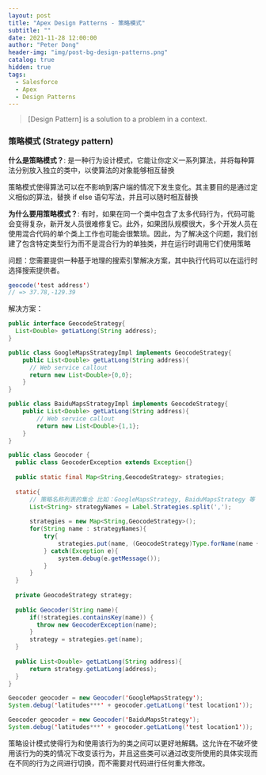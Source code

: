 ```yaml
---
layout: post
title: "Apex Design Patterns - 策略模式"
subtitle: ""
date: 2021-11-28 12:00:00
author: "Peter Dong"
header-img: "img/post-bg-design-patterns.png"
catalog: true
hidden: true
tags:
  - Salesforce
  - Apex
  - Design Patterns
---
```


> [Design Pattern] is a solution to a problem in a context.

### 策略模式 (Strategy pattern)

**什么是策略模式？**: 是一种行为设计模式，它能让你定义一系列算法，并将每种算法分别放入独立的类中，以使算法的对象能够相互替换

策略模式使得算法可以在不影响到客户端的情况下发生变化。其主要目的是通过定义相似的算法，替换 if else 语句写法，并且可以随时相互替换

**为什么要用策略模式？**: 有时，如果在同一个类中包含了太多代码行为，代码可能会变得复杂，新开发人员很难修复它。此外，如果团队规模很大，多个开发人员在使用混合代码的单个类上工作也可能会很繁琐。因此，为了解决这个问题，我们创建了包含特定类型行为而不是混合行为的单独类，并在运行时调用它们使用策略

问题：您需要提供一种基于地理的搜索引擎解决方案，其中执行代码可以在运行时选择搜索提供者。

```java
geocode('test address')
// => 37.78,-129.39
```

解决方案：

```java
public interface GeocodeStrategy{
  List<Double> getLatLong(String address);
}
```

```java
public class GoogleMapsStrategyImpl implements GeocodeStrategy{
    public List<Double> getLatLong(String address){
      // Web service callout
      return new List<Double>{0,0};
    }
}
```

```java
public class BaiduMapsStrategyImpl implements GeocodeStrategy{
    public List<Double> getLatLong(String address){
        // Web service callout
        return new List<Double>{1,1};
    }
}

```

```java
public class Geocoder {
  public class GeocoderException extends Exception{}
  
  public static final Map<String,GeocodeStrategy> strategies;
  
  static{ 
      // 策略名称列表的集合 比如：GoogleMapsStrategy, BaiduMapsStrategy 等
      List<String> strategyNames = Label.Strategies.split(',');
  
      strategies = new Map<String,GeocodeStrategy>();
      for(String name : strategyNames){
          try{
              strategies.put(name, (GeocodeStrategy)Type.forName(name + 'Impl').newInstance());
          } catch(Exception e){ 
              system.debug(e.getMessage());
          } 
      }
  }
  
  private GeocodeStrategy strategy;
  
  public Geocoder(String name){
      if(!strategies.containsKey(name)) {
        throw new GeocoderException(name);
      }
      strategy = strategies.get(name);
  }
  
  public List<Double> getLatLong(String address){
      return strategy.getLatLong(address);
  }
}
```

```java
Geocoder geocoder = new Geocoder('GoogleMapsStrategy'); 
System.debug('latitudes***' + geocoder.getLatLong('test location1'));
```

```java
Geocoder geocoder = new Geocoder('BaiduMapsStrategy'); 
System.debug('latitudes***' + geocoder.getLatLong('test location1'));
```

策略设计模式使得行为和使用该行为的类之间可以更好地解耦。这允许在不破坏使用该行为的类的情况下改变该行为，并且这些类可以通过改变所使用的具体实现而在不同的行为之间进行切换，而不需要对代码进行任何重大修改。


